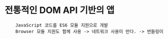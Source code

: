 # 전통적인 DOM API 기반의 앱

<pre>
    JavaScript 코드를 ES6 모듈 지원으로 개발
    Browser 모듈 지원도 함께 사용 -> 네트워크 사용이 만다. -> 번들링이 필요한 이유
</pre>